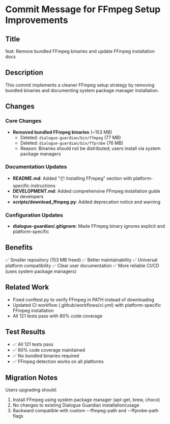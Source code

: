 # Commit Message for FFmpeg Setup Improvements

## Title

feat: Remove bundled FFmpeg binaries and update FFmpeg installation docs

## Description

This commit implements a cleaner FFmpeg setup strategy by removing bundled binaries and documenting system package manager installation.

## Changes

### Core Changes

- **Removed bundled FFmpeg binaries** (~153 MB)
  - Deleted: `dialogue-guardian/bin/ffmpeg` (77 MB)
  - Deleted: `dialogue-guardian/bin/ffprobe` (76 MB)
  - Reason: Binaries should not be distributed; users install via system package managers

### Documentation Updates

- **README.md**: Added "📦 Installing FFmpeg" section with platform-specific instructions
- **DEVELOPMENT.md**: Added comprehensive FFmpeg installation guide for developers
- **scripts/download_ffmpeg.py**: Added deprecation notice and warning

### Configuration Updates

- **dialogue-guardian/.gitignore**: Made FFmpeg binary ignores explicit and platform-specific

## Benefits

✅ Smaller repository (153 MB freed)
✅ Better maintainability
✅ Universal platform compatibility
✅ Clear user documentation
✅ More reliable CI/CD (uses system package managers)

## Related Work

- Fixed conftest.py to verify FFmpeg in PATH instead of downloading
- Updated CI workflow (.github/workflows/ci.yml) with platform-specific FFmpeg installation
- All 121 tests pass with 80% code coverage

## Test Results

- ✅ All 121 tests pass
- ✅ 80% code coverage maintained
- ✅ No bundled binaries required
- ✅ FFmpeg detection works on all platforms

## Migration Notes

Users upgrading should:

1. Install FFmpeg using system package manager (apt-get, brew, choco)
2. No changes to existing Dialogue Guardian installation/usage
3. Backward compatible with custom --ffmpeg-path and --ffprobe-path flags

